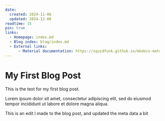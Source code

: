 ```yaml
---
date:
  created: 2024-11-06
  updated: 2024-12-08
readtime: 15
pin: true
links:
  - Homepage: index.md
  - Blog index: blog/index.md
  - External links:
      - Material documentation: https://squidfunk.github.io/mkdocs-material
---
```


# My First Blog Post

This is the text for my first blog post.

<!-- more -->

Lorem ipsum dolor sit amet, consectetur adipiscing elit, sed do eiusmod
tempor incididunt ut labore et dolore magna aliqua.

This is an edit I made to the blog post, and updated the meta data a bit
